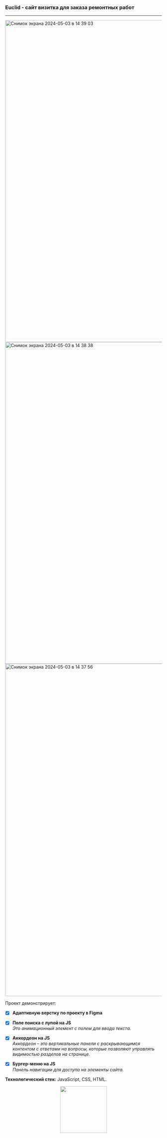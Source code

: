 ### Euclid - cайт визитка для заказа ремонтных работ    
****
<img width="1036" alt="Снимок экрана 2024-05-03 в 14 39 03" src="https://github.com/Frontess/Euclid/assets/127450758/3e5fd291-3b00-4484-b34e-db13a14271ee">
<img width="1035" alt="Снимок экрана 2024-05-03 в 14 38 38" src="https://github.com/Frontess/Euclid/assets/127450758/3e3a4d29-9e64-4c21-a3df-6d85cd9edc77">

<img width="1070" alt="Снимок экрана 2024-05-03 в 14 37 56" src="https://github.com/Frontess/Euclid/assets/127450758/0276b9d0-3850-4187-a795-0a3d14048f2e">


Проект демонстрирует: 
- [x] **Адаптивную верстку по проекту в Figma**
- [x] **Поле поиска с лупой на JS**  
*Это анимационный элемент с полем для ввода текста.*
- [x] **Аккордеон на JS**  
*Аккордеон – это вертикальные панели с раскрывающимся контентом с ответами на вопросы, которые позволяют управлять видимостью разделов на странице.*
- [x] **Бургер-меню на JS**  
      *Панель навигации для доступа на элементы сайта.*    


**Технологический стек:** JavaScript, CSS, HTML. 
      
<div id="footer" align="center">
  
<img src=https://media.giphy.com/media/v1.Y2lkPTc5MGI3NjExYTk4MTBsMmdxM3A0a2FncHhidHBrMXg2Y2wxOG9lbG11dGtqcTB4biZlcD12MV9pbnRlcm5hbF9naWZfYnlfaWQmY3Q9Zw/dxn6fRlTIShoeBr69N/giphy.gif width="150"/>
  
</div>
